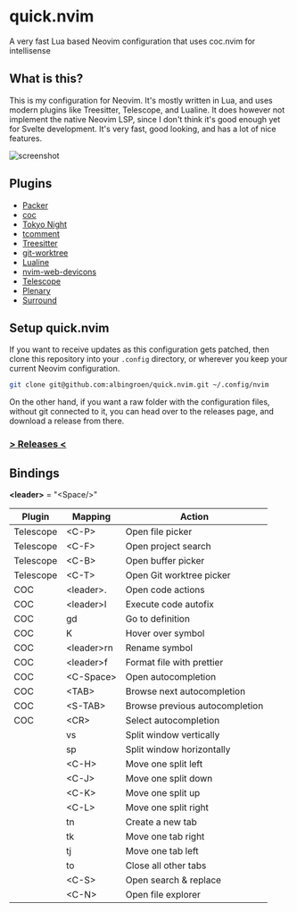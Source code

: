 # quick.nvim

A very fast Lua based Neovim configuration that uses coc.nvim for intellisense

## What is this?

This is my configuration for Neovim. It's mostly written in Lua, and uses
modern plugins like Treesitter, Telescope, and Lualine. It does however not
implement the native Neovim LSP, since I don't think it's good enough yet for
Svelte development. It's very fast, good looking, and has a lot of nice
features.

![screenshot](https://user-images.githubusercontent.com/19674362/139430752-07861315-9610-47c8-8ffc-a48dcab44a95.png)

## Plugins

- [Packer](https://github.com/wbthomason/packer.nvim)
- [coc](https://github.com/neoclide/coc.nvim)
- [Tokyo Night](https://github.com/folke/tokyonight.nvim)
- [tcomment](https://github.com/tomtom/tcomment_vim)
- [Treesitter](https://github.com/nvim-treesitter/nvim-treesitter)
- [git-worktree](https://github.com/ThePrimeagen/git-worktree.nvim)
- [Lualine](https://github.com/nvim-lualine/lualine.nvim)
- [nvim-web-devicons](https://github.com/kyazdani42/nvim-web-devicons)
- [Telescope](https://github.com/nvim-telescope/telescope.nvim)
- [Plenary](https://github.com/nvim-lua/plenary.nvim)
- [Surround](https://github.com/blackCauldron7/surround.nvim)

## Setup quick.nvim

If you want to receive updates as this configuration gets patched, then clone
this repository into your `.config` directory, or wherever you keep your
current Neovim configuration.

```sh
git clone git@github.com:albingroen/quick.nvim.git ~/.config/nvim
```

On the other hand, if you want a raw folder with the configuration files,
without git connected to it, you can head over to the releases page, and
download a release from there.

### [\> Releases \<](https://github.com/albingroen/quick.nvim/releases)

## Bindings

**\<leader\>** = "\<Space/\>"

| Plugin    | Mapping      | Action                         |
| --------- | ------------ | ------------------------------ |
| Telescope | \<C-P\>      | Open file picker               |
| Telescope | \<C-F\>      | Open project search            |
| Telescope | \<C-B\>      | Open buffer picker             |
| Telescope | \<C-T\>      | Open Git worktree picker       |
| COC       | \<leader\>.  | Open code actions              |
| COC       | \<leader\>l  | Execute code autofix           |
| COC       | gd           | Go to definition               |
| COC       | K            | Hover over symbol              |
| COC       | \<leader\>rn | Rename symbol                  |
| COC       | \<leader\>f  | Format file with prettier      |
| COC       | \<C-Space\>  | Open autocompletion            |
| COC       | \<TAB\>      | Browse next autocompletion     |
| COC       | \<S-TAB\>    | Browse previous autocompletion |
| COC       | \<CR\>       | Select autocompletion          |
|           | vs           | Split window vertically        |
|           | sp           | Split window horizontally      |
|           | \<C-H\>      | Move one split left            |
|           | \<C-J\>      | Move one split down            |
|           | \<C-K\>      | Move one split up              |
|           | \<C-L\>      | Move one split right           |
|           | tn           | Create a new tab               |
|           | tk           | Move one tab right             |
|           | tj           | Move one tab left              |
|           | to           | Close all other tabs           |
|           | \<C-S\>      | Open search & replace          |
|           | \<C-N\>      | Open file explorer             |
